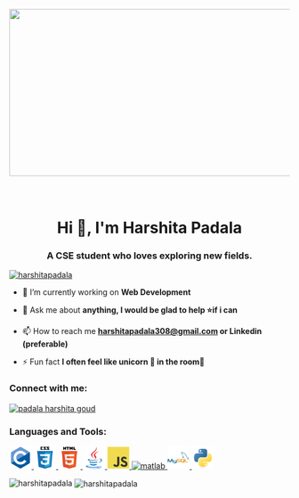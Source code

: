 <!---
HarshitaPadala/HarshitaPadala is a ✨ special ✨ repository because its `README.md` (this file) appears on your GitHub profile.
You can click the Preview link to take a look at your changes.
--->

<img src = “https://github.com/HarshitaPadala/HarshitaPadala/blob/main/pics/Yellow%20Monochrome%20Photo%20LinkedIn%20Banner.png” width = 1000  height = 300><br><br><br>
<h1 align="center">Hi 👋, I'm Harshita Padala</h1>
<h3 align="center">A CSE student who loves exploring new fields.</h3>

<p align="left"> <a href="https://github.com/ryo-ma/github-profile-trophy"><img src="https://github-profile-trophy.vercel.app/?username=harshitapadala" alt="harshitapadala" /></a> </p>

- 🔭 I’m currently working on **Web Development**

- 💬 Ask me about **anything, I would be glad to help ⭐if i can**

- 📫 How to reach me **harshitapadala308@gmail.com or Linkedin (preferable)**

- ⚡ Fun fact **I often feel like unicorn 🦄 in the room🌈**

<h3 align="left">Connect with me:</h3>
<p align="left">
<a href="https://linkedin.com/in/padala harshita goud" target="blank"><img align="center" src="https://raw.githubusercontent.com/rahuldkjain/github-profile-readme-generator/master/src/images/icons/Social/linked-in-alt.svg" alt="padala harshita goud" height="30" width="40" /></a>
</p>

<h3 align="left">Languages and Tools:</h3>
<p align="left"> <a href="https://www.cprogramming.com/" target="_blank"> <img src="https://raw.githubusercontent.com/devicons/devicon/master/icons/c/c-original.svg" alt="c" width="40" height="40"/> </a> <a href="https://www.w3schools.com/css/" target="_blank"> <img src="https://raw.githubusercontent.com/devicons/devicon/master/icons/css3/css3-original-wordmark.svg" alt="css3" width="40" height="40"/> </a> <a href="https://www.w3.org/html/" target="_blank"> <img src="https://raw.githubusercontent.com/devicons/devicon/master/icons/html5/html5-original-wordmark.svg" alt="html5" width="40" height="40"/> </a> <a href="https://www.java.com" target="_blank"> <img src="https://raw.githubusercontent.com/devicons/devicon/master/icons/java/java-original.svg" alt="java" width="40" height="40"/> </a> <a href="https://developer.mozilla.org/en-US/docs/Web/JavaScript" target="_blank"> <img src="https://raw.githubusercontent.com/devicons/devicon/master/icons/javascript/javascript-original.svg" alt="javascript" width="40" height="40"/> </a> <a href="https://www.mathworks.com/" target="_blank"> <img src="https://upload.wikimedia.org/wikipedia/commons/2/21/Matlab_Logo.png" alt="matlab" width="40" height="40"/> </a> <a href="https://www.mysql.com/" target="_blank"> <img src="https://raw.githubusercontent.com/devicons/devicon/master/icons/mysql/mysql-original-wordmark.svg" alt="mysql" width="40" height="40"/> </a> <a href="https://www.python.org" target="_blank"> <img src="https://raw.githubusercontent.com/devicons/devicon/master/icons/python/python-original.svg" alt="python" width="40" height="40"/> </a> </p>

<p><img align="left" src="https://github-readme-stats.vercel.app/api/top-langs?username=harshitapadala&show_icons=true&locale=en&layout=compact" alt="harshitapadala" /></p>

<p>&nbsp;<img align="center" src="https://github-readme-stats.vercel.app/api?username=harshitapadala&show_icons=true&locale=en" alt="harshitapadala" /></p>

